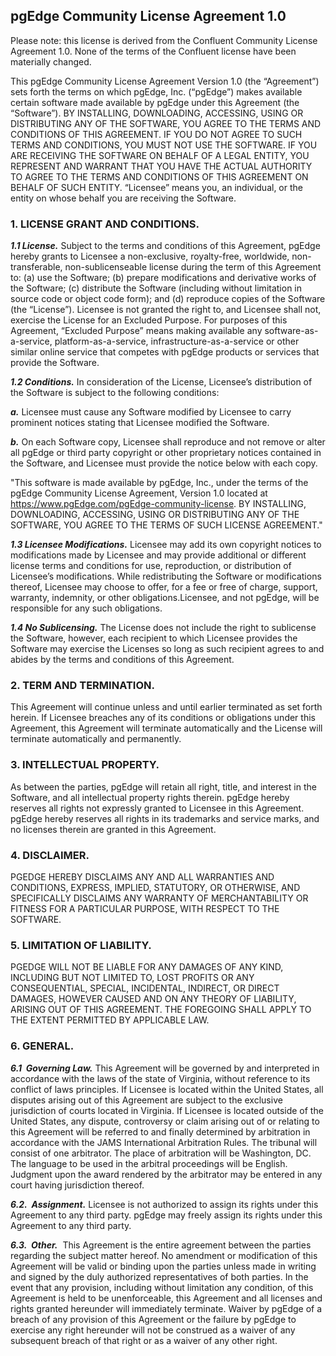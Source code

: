 ## pgEdge Community License Agreement 1.0

Please note: this license is derived from the Confluent Community License 
Agreement 1.0. None of the terms of the Confluent license have been materially 
changed. 

This pgEdge Community License Agreement Version 1.0 (the “Agreement”) sets 
forth the terms on which pgEdge, Inc. (“pgEdge”) makes available certain 
software made available by pgEdge under this Agreement (the “Software”). 
BY INSTALLING, DOWNLOADING, ACCESSING, USING OR DISTRIBUTING ANY OF 
THE SOFTWARE, YOU AGREE TO THE TERMS AND CONDITIONS OF THIS AGREEMENT. IF 
YOU DO NOT AGREE TO SUCH TERMS AND CONDITIONS, YOU MUST NOT USE THE SOFTWARE.
IF YOU ARE RECEIVING THE SOFTWARE ON BEHALF OF A LEGAL ENTITY, YOU REPRESENT 
AND WARRANT THAT YOU HAVE THE ACTUAL AUTHORITY TO AGREE TO THE TERMS AND 
CONDITIONS OF THIS AGREEMENT ON BEHALF OF SUCH ENTITY. “Licensee” means you,
an individual, or the entity on whose behalf you are receiving the Software.

### 1. LICENSE GRANT AND CONDITIONS.

***1.1 License.*** Subject to the terms and conditions of this Agreement, pgEdge 
hereby grants to Licensee a non-exclusive, royalty-free, worldwide, 
non-transferable, non-sublicenseable license during the term of this Agreement 
to: (a) use the Software; (b) prepare modifications and derivative works of the 
Software; (c) distribute the Software (including without limitation in source 
code or object code form); and (d) reproduce copies of the Software (the 
“License”). Licensee is not granted the right to, and Licensee shall not, 
exercise the License for an Excluded Purpose. For purposes of this Agreement, 
“Excluded Purpose” means making available any software-as-a-service, 
platform-as-a-service, infrastructure-as-a-service or other similar online 
service that competes with pgEdge products or services that provide the 
Software.

***1.2 Conditions.*** In consideration of the License, Licensee’s distribution of the 
Software is subject to the following conditions:

***a.*** Licensee must cause any Software modified by Licensee to carry prominent 
notices stating that Licensee modified the Software.

***b.*** On each Software copy, Licensee shall reproduce and not remove or alter all 
pgEdge or third party copyright or other proprietary notices contained in the 
Software, and Licensee must provide the notice below with each copy.

  "This software is made available by pgEdge, Inc., under the terms of the pgEdge 
   Community License Agreement, Version 1.0 located at 
   https://www.pgEdge.com/pgEdge-community-license. BY INSTALLING, DOWNLOADING, 
   ACCESSING, USING OR DISTRIBUTING ANY OF THE SOFTWARE, YOU AGREE TO THE TERMS OF 
   SUCH LICENSE AGREEMENT."

***1.3 Licensee Modifications.*** Licensee may add its own copyright notices to 
modifications made by Licensee and may provide additional or different license 
terms and conditions for use, reproduction, or distribution of Licensee’s 
modifications. While redistributing the Software or modifications thereof, 
Licensee may choose to offer, for a fee or free of charge, support, warranty, 
indemnity, or other obligations.Licensee, and not pgEdge, will be responsible 
for any such obligations.

***1.4 No Sublicensing.*** The License does not include the right to sublicense the 
Software, however, each recipient to which Licensee provides the Software may 
exercise the Licenses so long as such recipient agrees to and abides by the 
terms and conditions of this Agreement.

### 2. TERM AND TERMINATION.
This Agreement will continue unless and until earlier terminated as set forth 
herein. If Licensee breaches any of its conditions or obligations under this 
Agreement, this Agreement will terminate automatically and the License will 
terminate automatically and permanently.

### 3. INTELLECTUAL PROPERTY.
As between the parties, pgEdge will retain all right, title, and interest in 
the Software, and all intellectual property rights therein. pgEdge hereby 
reserves all rights not expressly granted to Licensee in this Agreement. pgEdge 
hereby reserves all rights in its trademarks and service marks, and no licenses 
therein are granted in this Agreement.

### 4. DISCLAIMER.
PGEDGE HEREBY DISCLAIMS ANY AND ALL WARRANTIES AND CONDITIONS, EXPRESS, 
IMPLIED, STATUTORY, OR OTHERWISE, AND SPECIFICALLY DISCLAIMS ANY WARRANTY OF 
MERCHANTABILITY OR FITNESS FOR A PARTICULAR PURPOSE, WITH RESPECT TO THE 
SOFTWARE.

### 5. LIMITATION OF LIABILITY.
PGEDGE WILL NOT BE LIABLE FOR ANY DAMAGES OF ANY KIND, INCLUDING BUT NOT 
LIMITED TO, LOST PROFITS OR ANY CONSEQUENTIAL, SPECIAL, INCIDENTAL, INDIRECT, 
OR DIRECT DAMAGES, HOWEVER CAUSED AND ON ANY THEORY OF LIABILITY, ARISING OUT 
OF THIS AGREEMENT. THE FOREGOING SHALL APPLY TO THE EXTENT PERMITTED BY 
APPLICABLE LAW.

### 6. GENERAL.

***6.1  Governing Law.*** This Agreement will be governed by and interpreted in 
accordance with the laws of the state of Virginia, without reference to its 
conflict of laws principles. If Licensee is located within the United States, 
all disputes arising out of this Agreement are subject to the exclusive 
jurisdiction of courts located in Virginia. If Licensee is located outside of 
the United States, any dispute, controversy or claim arising out of or relating 
to this Agreement will be referred to and finally determined by arbitration in 
accordance with the JAMS International Arbitration Rules. The tribunal will 
consist of one arbitrator. The place of arbitration will be Washington, DC. The 
language to be used in the arbitral proceedings will be English. Judgment upon 
the award rendered by the arbitrator may be entered in any court having 
jurisdiction thereof.

***6.2.  Assignment.*** Licensee is not authorized to assign its rights under this 
Agreement to any third party. pgEdge may freely assign its rights under this 
Agreement to any third party.

***6.3.  Other.***  This Agreement is the entire agreement between the parties 
regarding the subject matter hereof. No amendment or modification of this 
Agreement will be valid or binding upon the parties unless made in writing and 
signed by the duly authorized representatives of both parties. In the event 
that any provision, including without limitation any condition, of this 
Agreement is held to be unenforceable, this Agreement and all licenses and 
rights granted hereunder will immediately terminate. Waiver by pgEdge of a 
breach of any provision of this Agreement or the failure by pgEdge to exercise 
any right hereunder will not be construed as a waiver of any subsequent breach 
of that right or as a waiver of any other right.

